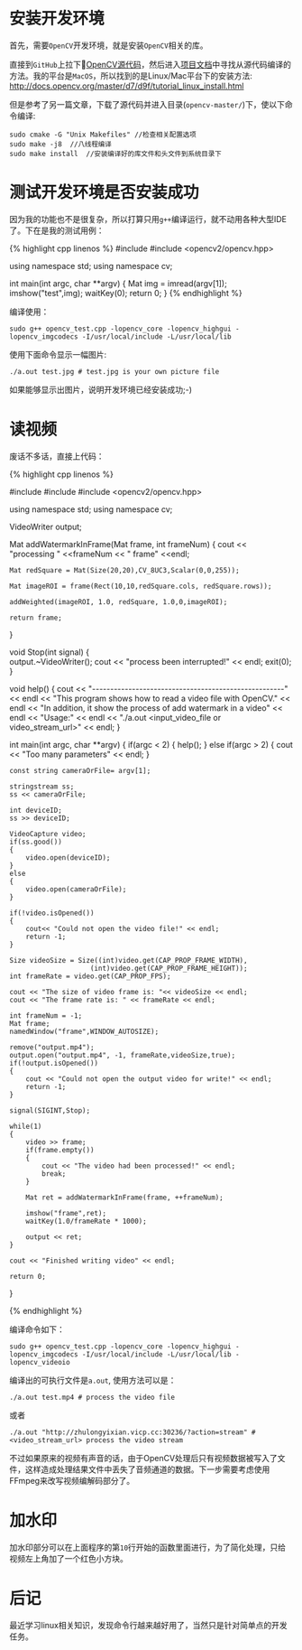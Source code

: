 # 安装开发环境

首先，需要`OpenCV`开发环境，就是安装`OpenCV`相关的库。

直接到`GitHub`上拉下[OpenCV源代码](https://github.com/opencv/opencv)，然后进入[项目文档](http://docs.opencv.org/master/)中寻找从源代码编译的方法。我的平台是`MacOS`，所以找到的是Linux/Mac平台下的安装方法: <http://docs.opencv.org/master/d7/d9f/tutorial_linux_install.html>

但是参考了另一篇文章，下载了源代码并进入目录(`opencv-master/`)下，使以下命令编译:

```
sudo cmake -G "Unix Makefiles" //检查相关配置选项
sudo make -j8  //八线程编译
sudo make install  //安装编译好的库文件和头文件到系统目录下
```

# 测试开发环境是否安装成功

因为我的功能也不是很复杂，所以打算只用`g++`编译运行，就不动用各种大型IDE了。下在是我的测试用例：

{% highlight cpp linenos %}
#include <iostream>
#include <opencv2/opencv.hpp>

using namespace std;
using namespace cv;

int main(int argc, char **argv)
{
        Mat img = imread(argv[1]);
        imshow("test",img);
        waitKey(0);
        return 0;
}
{% endhighlight %}

编译使用：

```
sudo g++ opencv_test.cpp -lopencv_core -lopencv_highgui -lopencv_imgcodecs -I/usr/local/include -L/usr/local/lib
```
使用下面命令显示一幅图片:

```
./a.out test.jpg # test.jpg is your own picture file
```
如果能够显示出图片，说明开发环境已经安装成功;-)

# 读视频

废话不多话，直接上代码：

{% highlight cpp linenos %}

#include <iostream>
#include <sstream>
#include <opencv2/opencv.hpp>

using namespace std;
using namespace cv;

VideoWriter output;

Mat addWatermarkInFrame(Mat frame, int frameNum)
{
	cout << "processing " <<frameNum << " frame" <<endl; 

	Mat redSquare = Mat(Size(20,20),CV_8UC3,Scalar(0,0,255));

	Mat imageROI = frame(Rect(10,10,redSquare.cols, redSquare.rows));

	addWeighted(imageROI, 1.0, redSquare, 1.0,0,imageROI);	

	return frame;
}

void Stop(int signal)
{	
	output.~VideoWriter();
	cout << "process been interrupted!" << endl;
	exit(0);
}

void help()
{
	cout
	<< "-----------------------------------------------------" << endl
	<< "This program shows how to read a video file with OpenCV." << endl
	<< "In addition, it show the process of add watermark in a video" << endl
	<< "Usage:" << endl
	<< "./a.out <input_video_file or video_stream_url>" << endl;
}

int main(int argc, char **argv)
{
	if(argc < 2)
	{
		help();
	}
	else if(argc > 2)
	{
		cout << "Too many parameters" << endl;
	}

	const string cameraOrFile= argv[1];

	stringstream ss;
	ss << cameraOrFile;

	int deviceID;
	ss >> deviceID;

	VideoCapture video;
	if(ss.good())
	{
		video.open(deviceID);
	}
	else
	{
		video.open(cameraOrFile);
	}

	if(!video.isOpened())
	{
		cout<< "Could not open the video file!" << endl;
		return -1;
	}

	Size videoSize = Size((int)video.get(CAP_PROP_FRAME_WIDTH),
						(int)video.get(CAP_PROP_FRAME_HEIGHT));
	int frameRate = video.get(CAP_PROP_FPS);

	cout << "The size of video frame is: "<< videoSize << endl;
	cout << "The frame rate is: " << frameRate << endl;	
		
	int frameNum = -1;
	Mat frame;
	namedWindow("frame",WINDOW_AUTOSIZE);

	remove("output.mp4");
	output.open("output.mp4", -1, frameRate,videoSize,true);
	if(!output.isOpened())
	{
		cout << "Could not open the output video for write!" << endl;
		return -1;
	}
	
	signal(SIGINT,Stop);

	while(1)
	{
		video >> frame;
		if(frame.empty())
		{
			cout << "The video had been processed!" << endl;
			break;
		}

		Mat ret = addWatermarkInFrame(frame, ++frameNum);

		imshow("frame",ret);
		waitKey(1.0/frameRate * 1000);
		
		output << ret;
	}

	cout << "Finished writing video" << endl;

	return 0;
}

{% endhighlight %}

编译命令如下：

```
sudo g++ opencv_test.cpp -lopencv_core -lopencv_highgui -lopencv_imgcodecs -I/usr/local/include -L/usr/local/lib -lopencv_videoio
```

编译出的可执行文件是`a.out`, 使用方法可以是：

```
./a.out test.mp4 # process the video file

```

或者

```
./a.out "http://zhulongyixian.vicp.cc:30236/?action=stream" # <video_stream_url> process the video stream
```

不过如果原来的视频有声音的话，由于OpenCV处理后只有视频数据被写入了文件，这样造成处理结果文件中丢失了音频通道的数据。下一步需要考虑使用FFmpeg来改写视频编解码部分了。

# 加水印

加水印部分可以在上面程序的第`10`行开始的函数里面进行，为了简化处理，只给视频左上角加了一个红色小方块。

# 后记

最近学习linux相关知识，发现命令行越来越好用了，当然只是针对简单点的开发任务。



